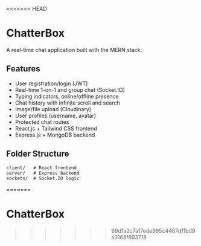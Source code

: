 <<<<<<< HEAD
# ChatterBox

A real-time chat application built with the MERN stack.

## Features
- User registration/login (JWT)
- Real-time 1-on-1 and group chat (Socket.IO)
- Typing indicators, online/offline presence
- Chat history with infinite scroll and search
- Image/file upload (Cloudinary)
- User profiles (username, avatar)
- Protected chat routes
- React.js + Tailwind CSS frontend
- Express.js + MongoDB backend

## Folder Structure
```
client/   # React frontend
server/   # Express backend
sockets/  # Socket.IO logic
``` 
=======
# ChatterBox
>>>>>>> 99d1a2c7a17ede995c4467d11bd9a3168f893718
